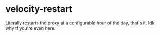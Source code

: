 # velocity-restart

Literally restarts the proxy at a configurable hour of the day, that's it. Idk why tf you're even here.
